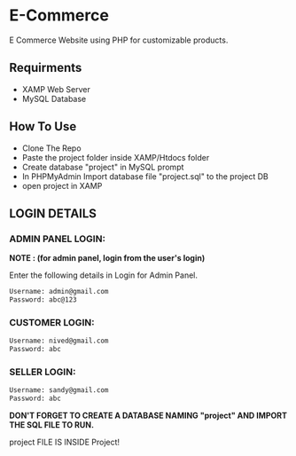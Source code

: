 # E-Commerce
E Commerce Website using PHP for customizable products.

## Requirments
- XAMP Web Server
- MySQL Database

##  How To Use
- Clone The Repo
- Paste the project folder inside XAMP/Htdocs folder
- Create database "project" in MySQL prompt
- In PHPMyAdmin Import database file "project.sql" to the project DB
- open project in XAMP


##                         LOGIN DETAILS  

### ADMIN PANEL LOGIN:

**NOTE : (for admin panel, login from the user's login)**

Enter the following details in Login for Admin Panel.

```sh
Username: admin@gmail.com
Password: abc@123
```
### CUSTOMER LOGIN:
```sh
Username: nived@gmail.com
Password: abc
```
### SELLER LOGIN:
```sh
Username: sandy@gmail.com
Password: abc
```
**DON'T FORGET TO CREATE A DATABASE NAMING "project" AND IMPORT THE SQL FILE TO RUN.**

project FILE IS INSIDE Project!

